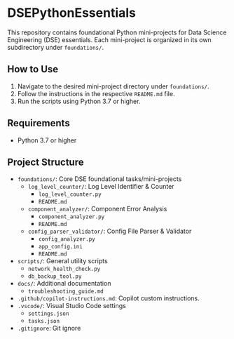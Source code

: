 # DSEPythonEssentials

This repository contains foundational Python mini-projects for Data Science Engineering (DSE) essentials. Each mini-project is organized in its own subdirectory under `foundations/`.

## How to Use

1. Navigate to the desired mini-project directory under `foundations/`.
2. Follow the instructions in the respective `README.md` file.
3. Run the scripts using Python 3.7 or higher.

## Requirements

- Python 3.7 or higher

## Project Structure

- `foundations/`: Core DSE foundational tasks/mini-projects
  - `log_level_counter/`: Log Level Identifier & Counter
    - `log_level_counter.py`
    - `README.md`
  - `component_analyzer/`: Component Error Analysis
    - `component_analyzer.py`
    - `README.md`
  - `config_parser_validator/`: Config File Parser & Validator
    - `config_analyzer.py`
    - `app_config.ini`
    - `README.md`
- `scripts/`: General utility scripts
  - `network_health_check.py`
  - `db_backup_tool.py`
- `docs/`: Additional documentation
  - `troubleshooting_guide.md`
- `.github/copilot-instructions.md`: Copilot custom instructions.
- `.vscode/`: Visual Studio Code settings
  - `settings.json`
  - `tasks.json`
- `.gitignore`: Git ignore